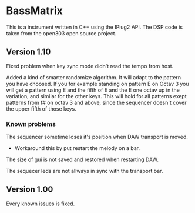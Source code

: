 # BassMatrix

This is a instrument written in C++ using the IPlug2 API. The DSP code is taken from the open303 open source project.

## Version 1.10
Fixed problem when key sync mode didn't read the tempo from host.

Added a kind of smarter randomize algorithm. It will adapt to the pattern you have choosed. If you for
example standing on pattern E on Octav 3 you will get a pattern using E and the fifth of E and the E one octav up
in the variation, and similar for the other keys. This will hold for all patterns exept patterns from f# on octav 3
and above, since the sequencer doesn't cover the upper fifth of those keys.

### Known problems
The sequencer sometime loses it's position when DAW transport is moved.
 * Workaround this by put restart the melody on a bar.

The size of gui is not saved and restored when restarting DAW.

The sequecer leds are not allways in sync with the transport bar.

## Version 1.00
Every known issues is fixed.
